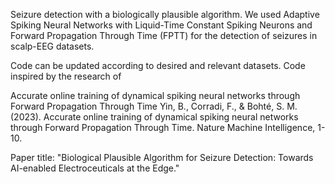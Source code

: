 Seizure detection with a biologically plausible algorithm. We used Adaptive Spiking Neural Networks with Liquid-Time Constant Spiking Neurons and Forward Propagation Through Time (FPTT)
for the detection of seizures in scalp-EEG datasets. 

Code can be updated according to desired and relevant datasets. Code inspired by the research of 

Accurate online training of dynamical spiking neural networks through Forward Propagation Through Time
Yin, B., Corradi, F., & Bohté, S. M. (2023). Accurate online training of dynamical spiking neural networks through Forward Propagation Through Time. Nature Machine Intelligence, 1-10.

Paper title: "Biological Plausible Algorithm for Seizure Detection: Towards AI-enabled Electroceuticals at the Edge."
